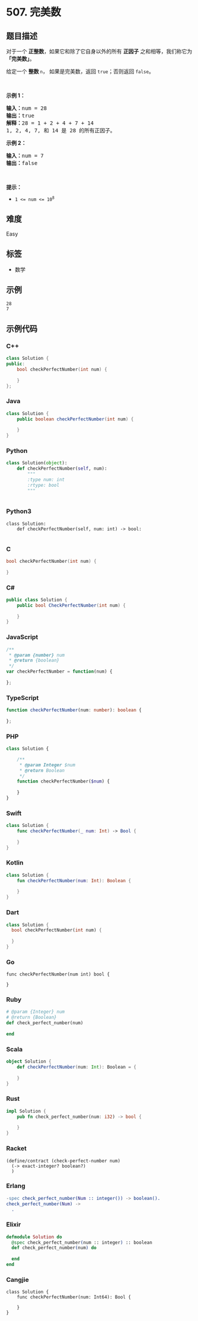 # 507. 完美数

## 题目描述

<p>对于一个&nbsp;<strong>正整数</strong>，如果它和除了它自身以外的所有 <strong>正因子</strong> 之和相等，我们称它为 <strong>「完美数」</strong>。</p>

<p>给定一个&nbsp;<strong>整数&nbsp;</strong><code>n</code>，&nbsp;如果是完美数，返回 <code>true</code>；否则返回 <code>false</code>。</p>

<p>&nbsp;</p>

<p><strong>示例 1：</strong></p>

<pre>
<strong>输入：</strong>num = 28
<strong>输出：</strong>true
<strong>解释：</strong>28 = 1 + 2 + 4 + 7 + 14
1, 2, 4, 7, 和 14 是 28 的所有正因子。</pre>

<p><strong>示例 2：</strong></p>

<pre>
<strong>输入：</strong>num = 7
<strong>输出：</strong>false
</pre>

<p>&nbsp;</p>

<p><strong>提示：</strong></p>

<ul>
	<li><code>1 &lt;= num &lt;= 10<sup>8</sup></code></li>
</ul>


## 难度

Easy

## 标签

- 数学

## 示例

```
28
7
```

## 示例代码

### C++

```cpp
class Solution {
public:
    bool checkPerfectNumber(int num) {
        
    }
};
```

### Java

```java
class Solution {
    public boolean checkPerfectNumber(int num) {
        
    }
}
```

### Python

```python
class Solution(object):
    def checkPerfectNumber(self, num):
        """
        :type num: int
        :rtype: bool
        """
        
```

### Python3

```python3
class Solution:
    def checkPerfectNumber(self, num: int) -> bool:
        
```

### C

```c
bool checkPerfectNumber(int num) {
    
}
```

### C#

```csharp
public class Solution {
    public bool CheckPerfectNumber(int num) {
        
    }
}
```

### JavaScript

```javascript
/**
 * @param {number} num
 * @return {boolean}
 */
var checkPerfectNumber = function(num) {
    
};
```

### TypeScript

```typescript
function checkPerfectNumber(num: number): boolean {
    
};
```

### PHP

```php
class Solution {

    /**
     * @param Integer $num
     * @return Boolean
     */
    function checkPerfectNumber($num) {
        
    }
}
```

### Swift

```swift
class Solution {
    func checkPerfectNumber(_ num: Int) -> Bool {
        
    }
}
```

### Kotlin

```kotlin
class Solution {
    fun checkPerfectNumber(num: Int): Boolean {
        
    }
}
```

### Dart

```dart
class Solution {
  bool checkPerfectNumber(int num) {
    
  }
}
```

### Go

```golang
func checkPerfectNumber(num int) bool {
    
}
```

### Ruby

```ruby
# @param {Integer} num
# @return {Boolean}
def check_perfect_number(num)
    
end
```

### Scala

```scala
object Solution {
    def checkPerfectNumber(num: Int): Boolean = {
        
    }
}
```

### Rust

```rust
impl Solution {
    pub fn check_perfect_number(num: i32) -> bool {
        
    }
}
```

### Racket

```racket
(define/contract (check-perfect-number num)
  (-> exact-integer? boolean?)
  )
```

### Erlang

```erlang
-spec check_perfect_number(Num :: integer()) -> boolean().
check_perfect_number(Num) ->
  .
```

### Elixir

```elixir
defmodule Solution do
  @spec check_perfect_number(num :: integer) :: boolean
  def check_perfect_number(num) do
    
  end
end
```

### Cangjie

```cangjie
class Solution {
    func checkPerfectNumber(num: Int64): Bool {

    }
}
```

